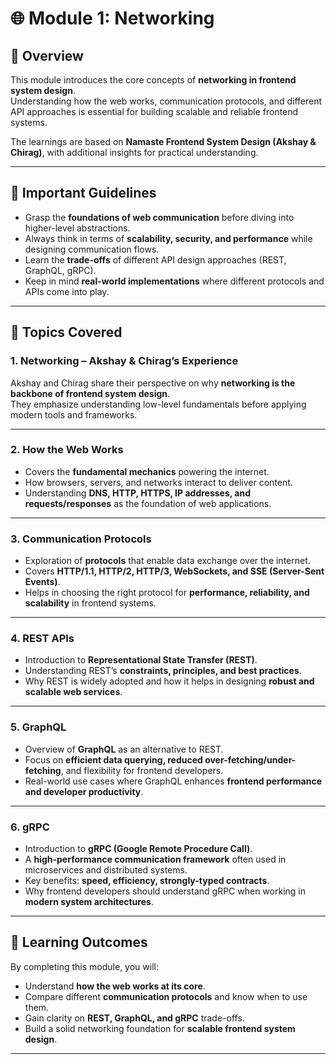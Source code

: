 
# 🌐 Module 1: Networking

## 📖 Overview
This module introduces the core concepts of **networking in frontend system design**.  
Understanding how the web works, communication protocols, and different API approaches is essential for building scalable and reliable frontend systems.

The learnings are based on **Namaste Frontend System Design (Akshay & Chirag)**, with additional insights for practical understanding.

---

## 📌 Important Guidelines
- Grasp the **foundations of web communication** before diving into higher-level abstractions.  
- Always think in terms of **scalability, security, and performance** while designing communication flows.  
- Learn the **trade-offs** of different API design approaches (REST, GraphQL, gRPC).  
- Keep in mind **real-world implementations** where different protocols and APIs come into play.  

---

## 🎯 Topics Covered

### 1. Networking – Akshay & Chirag’s Experience
Akshay and Chirag share their perspective on why **networking is the backbone of frontend system design**.  
They emphasize understanding low-level fundamentals before applying modern tools and frameworks.

---

### 2. How the Web Works
- Covers the **fundamental mechanics** powering the internet.  
- How browsers, servers, and networks interact to deliver content.  
- Understanding **DNS, HTTP, HTTPS, IP addresses, and requests/responses** as the foundation of web applications.  

---

### 3. Communication Protocols
- Exploration of **protocols** that enable data exchange over the internet.  
- Covers **HTTP/1.1, HTTP/2, HTTP/3, WebSockets, and SSE (Server-Sent Events)**.  
- Helps in choosing the right protocol for **performance, reliability, and scalability** in frontend systems.  

---

### 4. REST APIs
- Introduction to **Representational State Transfer (REST)**.  
- Understanding REST’s **constraints, principles, and best practices**.  
- Why REST is widely adopted and how it helps in designing **robust and scalable web services**.  

---

### 5. GraphQL
- Overview of **GraphQL** as an alternative to REST.  
- Focus on **efficient data querying, reduced over-fetching/under-fetching**, and flexibility for frontend developers.  
- Real-world use cases where GraphQL enhances **frontend performance and developer productivity**.  

---

### 6. gRPC
- Introduction to **gRPC (Google Remote Procedure Call)**.  
- A **high-performance communication framework** often used in microservices and distributed systems.  
- Key benefits: **speed, efficiency, strongly-typed contracts**.  
- Why frontend developers should understand gRPC when working in **modern system architectures**.  

---

## 🏁 Learning Outcomes
By completing this module, you will:
- Understand **how the web works at its core**.  
- Compare different **communication protocols** and know when to use them.  
- Gain clarity on **REST, GraphQL, and gRPC** trade-offs.  
- Build a solid networking foundation for **scalable frontend system design**.  

--- 
